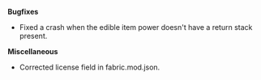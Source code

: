 **Bugfixes**
- Fixed a crash when the edible item power doesn't have a return stack present.

**Miscellaneous**
- Corrected license field in fabric.mod.json.
